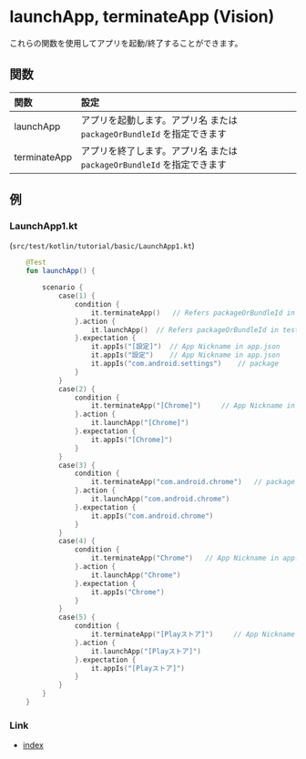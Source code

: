 # launchApp, terminateApp (Vision)

これらの関数を使用してアプリを起動/終了することができます。

## 関数

| 関数           | 設定                                             |
|:-------------|:-----------------------------------------------|
| launchApp    | アプリを起動します。アプリ名 または `packageOrBundleId` を指定できます |
| terminateApp | アプリを終了します。アプリ名 または `packageOrBundleId` を指定できます |

## 例

### LaunchApp1.kt

(`src/test/kotlin/tutorial/basic/LaunchApp1.kt`)

```kotlin
    @Test
    fun launchApp() {

        scenario {
            case(1) {
                condition {
                    it.terminateApp()   // Refers packageOrBundleId in testConfig.json
                }.action {
                    it.launchApp()  // Refers packageOrBundleId in testConfig.json
                }.expectation {
                    it.appIs("[設定]")  // App Nickname in app.json
                    it.appIs("設定")    // App Nickname in app.json
                    it.appIs("com.android.settings")    // package
                }
            }
            case(2) {
                condition {
                    it.terminateApp("[Chrome]")     // App Nickname in app.json
                }.action {
                    it.launchApp("[Chrome]")
                }.expectation {
                    it.appIs("[Chrome]")
                }
            }
            case(3) {
                condition {
                    it.terminateApp("com.android.chrome")   // package
                }.action {
                    it.launchApp("com.android.chrome")
                }.expectation {
                    it.appIs("com.android.chrome")
                }
            }
            case(4) {
                condition {
                    it.terminateApp("Chrome")   // App Nickname in app.json
                }.action {
                    it.launchApp("Chrome")
                }.expectation {
                    it.appIs("Chrome")
                }
            }
            case(5) {
                condition {
                    it.terminateApp("[Playストア]")     // App Nickname in app.json
                }.action {
                    it.launchApp("[Playストア]")
                }.expectation {
                    it.appIs("[Playストア]")
                }
            }
        }
    }
```

### Link

- [index](../../../../index_ja.md)
